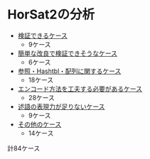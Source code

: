 
# HorSat2の分析

+ [検証できるケース](./Possible.md)
    + 9ケース
+ [簡単な改良で検証できそうなケース](./TrivialProblem.md)
    + 6ケース
+ [参照・Hashtbl・配列に関するケース](./Reference-Hashtbl-Array.md)
    + 18ケース
+ [エンコード方法を工夫する必要があるケース](./ListEncode.md)
    + 28ケース
+ [述語の表現力が足りないケース](./ExpressionPower.md)
    + 9ケース
+ [その他のケース](./Others.md)
    + 14ケース

計84ケース

